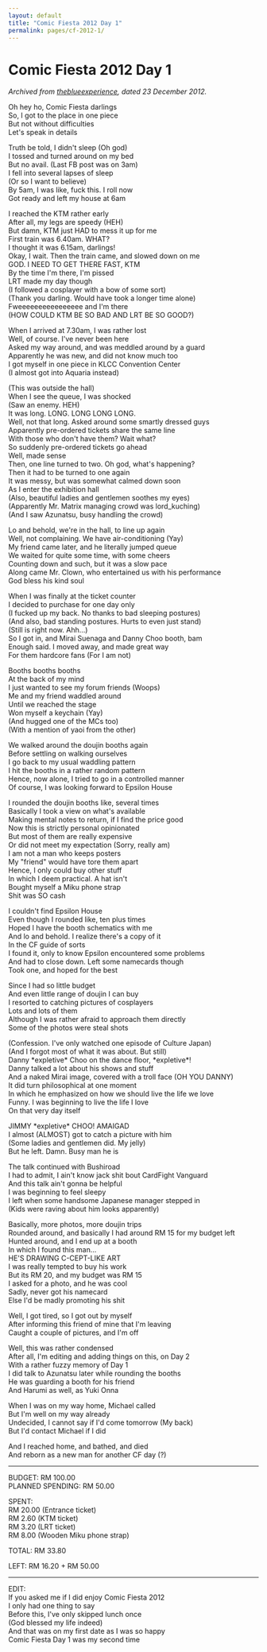 ```yaml
---
layout: default
title: "Comic Fiesta 2012 Day 1"
permalink: pages/cf-2012-1/
---
```


Comic Fiesta 2012 Day 1
===

*Archived from [theblueexperience](http://theblueexperience.blogspot.com/2012/12/party.html), dated 23 December 2012.*

Oh hey ho, Comic Fiesta darlings<br>
So, I got to the place in one piece<br>
But not without difficulties<br>
Let's speak in details

Truth be told, I didn't sleep (Oh god)<br>
I tossed and turned around on my bed<br>
But no avail. (Last FB post was on 3am)<br>
I fell into several lapses of sleep<br>
(Or so I want to believe)<br>
By 5am, I was like, fuck this. I roll now<br>
Got ready and left my house at 6am

I reached the KTM rather early<br>
After all, my legs are speedy (HEH)<br>
But damn, KTM just HAD to mess it up for me<br>
First train was 6.40am. WHAT?<br>
I thought it was 6.15am, darlings!<br>
Okay, I wait. Then the train came, and slowed down on me<br>
GOD. I NEED TO GET THERE FAST, KTM<br>
By the time I'm there, I'm pissed<br>
LRT made my day though<br>
(I followed a cosplayer with a bow of some sort)<br>
(Thank you darling. Would have took a longer time alone)<br>
Fweeeeeeeeeeeeeeee and I'm there<br>
(HOW COULD KTM BE SO BAD AND LRT BE SO GOOD?)

When I arrived at 7.30am, I was rather lost<br>
Well, of course. I've never been here<br>
Asked my way around, and was meddled around by a guard<br>
Apparently he was new, and did not know much too<br>
I got myself in one piece in KLCC Convention Center<br>
(I almost got into Aquaria instead)

(This was outside the hall)<br>
When I see the queue, I was shocked<br>
(Saw an enemy. HEH)<br>
It was long. LONG. LONG LONG LONG.<br>
Well, not that long. Asked around some smartly dressed guys<br>
Apparently pre-ordered tickets share the same line<br>
With those who don't have them? Wait what?<br>
So suddenly pre-ordered tickets go ahead<br>
Well, made sense<br>
Then, one line turned to two. Oh god, what's happening?<br>
Then it had to be turned to one again<br>
It was messy, but was somewhat calmed down soon<br>
As I enter the exhibition hall<br>
(Also, beautiful ladies and gentlemen soothes my eyes)<br>
(Apparently Mr. Matrix managing crowd was lord_kuching)<br>
(And I saw Azunatsu, busy handling the crowd)

Lo and behold, we're in the hall, to line up again<br>
Well, not complaining. We have air-conditioning (Yay)<br>
My friend came later, and he literally jumped queue<br>
We waited for quite some time, with some cheers<br>
Counting down and such, but it was a slow pace<br>
Along came Mr. Clown, who entertained us with his performance<br>
God bless his kind soul

When I was finally at the ticket counter<br>
I decided to purchase for one day only<br>
(I fucked up my back. No thanks to bad sleeping postures)<br>
(And also, bad standing postures. Hurts to even just stand)<br>
(Still is right now. Ahh...)<br>
So I got in, and Mirai Suenaga and Danny Choo booth, bam<br>
Enough said. I moved away, and made great way<br>
For them hardcore fans (For I am not)

Booths booths booths<br>
At the back of my mind<br>
I just wanted to see my forum friends (Woops)<br>
Me and my friend waddled around<br>
Until we reached the stage<br>
Won myself a keychain (Yay)<br>
(And hugged one of the MCs too)<br>
(With a mention of yaoi from the other)

We walked around the doujin booths again<br>
Before settling on walking ourselves<br>
I go back to my usual waddling pattern<br>
I hit the booths in a rather random pattern<br>
Hence, now alone, I tried to go in a controlled manner<br>
Of course, I was looking forward to Epsilon House

I rounded the doujin booths like, several times<br>
Basically I took a view on what's available<br>
Making mental notes to return, if I find the price good<br>
Now this is strictly personal opinionated<br>
But most of them are really expensive<br>
Or did not meet my expectation (Sorry, really am)<br>
I am not a man who keeps posters<br>
My "friend" would have tore them apart<br>
Hence, I only could buy other stuff<br>
In which I deem practical. A hat isn't<br>
Bought myself a Miku phone strap<br>
Shit was SO cash

I couldn't find Epsilon House<br>
Even though I rounded like, ten plus times<br>
Hoped I have the booth schematics with me<br>
And lo and behold. I realize there's a copy of it<br>
In the CF guide of sorts<br>
I found it, only to know Epsilon encountered some problems<br>
And had to close down. Left some namecards though<br>
Took one, and hoped for the best

Since I had so little budget<br>
And even little range of doujin I can buy<br>
I resorted to catching pictures of cosplayers<br>
Lots and lots of them<br>
Although I was rather afraid to approach them directly<br>
Some of the photos were steal shots

(Confession. I've only watched one episode of Culture Japan)<br>
(And I forgot most of what it was about. But still)<br>
Danny \*expletive\* Choo on the dance floor, \*expletive\*!<br>
Danny talked a lot about his shows and stuff<br>
And a naked Mirai image, covered with a troll face (OH YOU DANNY)<br>
It did turn philosophical at one moment<br>
In which he emphasized on how we should live the life we love<br>
Funny. I was beginning to live the life I love<br>
On that very day itself

JIMMY \*expletive\* CHOO! AMAIGAD<br>
I almost (ALMOST) got to catch a picture with him<br>
(Some ladies and gentlemen did. My jelly)<br>
But he left. Damn. Busy man he is

The talk continued with Bushiroad<br>
I had to admit, I ain't know jack shit bout CardFight Vanguard<br>
And this talk ain't gonna be helpful<br>
I was beginning to feel sleepy<br>
I left when some handsome Japanese manager stepped in<br>
(Kids were raving about him looks apparently)

Basically, more photos, more doujin trips<br>
Rounded around, and basically I had around RM 15 for my budget left<br>
Hunted around, and I end up at a booth<br>
In which I found this man...<br>
HE'S DRAWING C-CEPT-LIKE ART<br>
I was really tempted to buy his work<br>
But its RM 20, and my budget was RM 15<br>
I asked for a photo, and he was cool<br>
Sadly, never got his namecard<br>
Else I'd be madly promoting his shit

Well, I got tired, so I got out by myself<br>
After informing this friend of mine that I'm leaving<br>
Caught a couple of pictures, and I'm off

Well, this was rather condensed<br>
After all, I'm editing and adding things on this, on Day 2<br>
With a rather fuzzy memory of Day 1<br>
I did talk to Azunatsu later while rounding the booths<br>
He was guarding a booth for his friend<br>
And Harumi as well, as Yuki Onna

When I was on my way home, Michael called<br>
But I'm well on my way already<br>
Undecided, I cannot say if I'd come tomorrow (My back)<br>
But I'd contact Michael if I did

And I reached home, and bathed, and died<br>
And reborn as a new man for another CF day (?)

---

BUDGET: RM 100.00<br>
PLANNED SPENDING: RM 50.00

SPENT:<br>
RM 20.00 (Entrance ticket)<br>
RM 2.60 (KTM ticket)<br>
RM 3.20 (LRT ticket)<br>
RM 8.00 (Wooden Miku phone strap)

TOTAL: RM 33.80

LEFT: RM 16.20 + RM 50.00

---

EDIT:<br>
If you asked me if I did enjoy Comic Fiesta 2012<br>
I only had one thing to say<br>
Before this, I've only skipped lunch once<br>
(God blessed my life indeed)<br>
And that was on my first date as I was so happy<br>
Comic Fiesta Day 1 was my second time 
